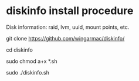# diskinfo install procedure

Disk information: raid, lvm, uuid, mount points, etc.

git clone https://github.com/wingarmac/diskinfo/

cd diskinfo

sudo chmod a+x *.sh

sudo ./diskinfo.sh
